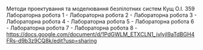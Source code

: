 Методи проектування та моделювання безпілотних систем
Кущ О.І. 359
Лабораторна робота 1 -
Лабораторна робота 2 -
Лабораторна робота 3 -
Лабораторна робота 4 -
Лабораторна робота 5 -
Лабораторна робота 6 -
Лабораторна робота 7 -
Лабораторна робота 8 - https://docs.google.com/document/d/1PdGWLM_ETXCLN1_jvlyjI9aTdBGH4FRs-d9b3z9CQ8k/edit?usp=sharing
